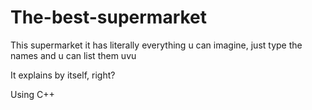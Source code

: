 # The-best-supermarket
This supermarket it has literally everything u can imagine, just type the names and u can list them uvu

It explains by itself, right?

Using C++
